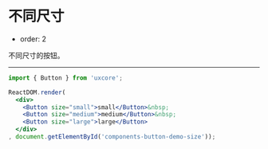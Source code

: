 不同尺寸
========

- order: 2

不同尺寸的按钮。

---

````jsx
import { Button } from 'uxcore';

ReactDOM.render(
  <div>
    <Button size="small">small</Button>&nbsp;
    <Button size="medium">medium</Button>&nbsp;
    <Button size="large">large</Button>
  </div>
, document.getElementById('components-button-demo-size'));
````
